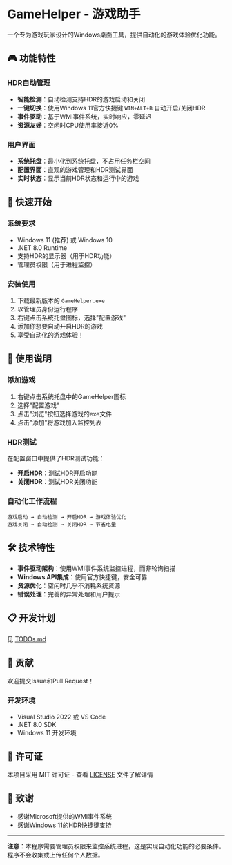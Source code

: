 # GameHelper - 游戏助手

一个专为游戏玩家设计的Windows桌面工具，提供自动化的游戏体验优化功能。

## 🎮 功能特性

### HDR自动管理
- **智能检测**：自动检测支持HDR的游戏启动和关闭
- **一键切换**：使用Windows 11官方快捷键 `WIN+ALT+B` 自动开启/关闭HDR
- **事件驱动**：基于WMI事件系统，实时响应，零延迟
- **资源友好**：空闲时CPU使用率接近0%

### 用户界面
- **系统托盘**：最小化到系统托盘，不占用任务栏空间
- **配置界面**：直观的游戏管理和HDR测试界面
- **实时状态**：显示当前HDR状态和运行中的游戏

## 🚀 快速开始

### 系统要求
- Windows 11 (推荐) 或 Windows 10
- .NET 8.0 Runtime
- 支持HDR的显示器（用于HDR功能）
- 管理员权限（用于进程监控）

### 安装使用
1. 下载最新版本的 `GameHelper.exe`
2. 以管理员身份运行程序
3. 右键点击系统托盘图标，选择"配置游戏"
4. 添加你想要自动开启HDR的游戏
5. 享受自动化的游戏体验！

## 🔧 使用说明

### 添加游戏
1. 右键点击系统托盘中的GameHelper图标
2. 选择"配置游戏"
3. 点击"浏览"按钮选择游戏的exe文件
4. 点击"添加"将游戏加入监控列表

### HDR测试
在配置窗口中提供了HDR测试功能：
- **开启HDR**：测试HDR开启功能
- **关闭HDR**：测试HDR关闭功能

### 自动化工作流程
```
游戏启动 → 自动检测 → 开启HDR → 游戏体验优化
游戏关闭 → 自动检测 → 关闭HDR → 节省电量
```

## 🛠️ 技术特性

- **事件驱动架构**：使用WMI事件系统监控进程，而非轮询扫描
- **Windows API集成**：使用官方快捷键，安全可靠
- **资源优化**：空闲时几乎不消耗系统资源
- **错误处理**：完善的异常处理和用户提示

## 📋 开发计划

见 [TODOs.md](TODOs.md)

## 🤝 贡献

欢迎提交Issue和Pull Request！

### 开发环境
- Visual Studio 2022 或 VS Code
- .NET 8.0 SDK
- Windows 11 开发环境

## 📄 许可证

本项目采用 MIT 许可证 - 查看 [LICENSE](LICENSE) 文件了解详情

## 🙏 致谢

- 感谢Microsoft提供的WMI事件系统
- 感谢Windows 11的HDR快捷键支持

---

**注意**：本程序需要管理员权限来监控系统进程，这是实现自动化功能的必要条件。程序不会收集或上传任何个人数据。